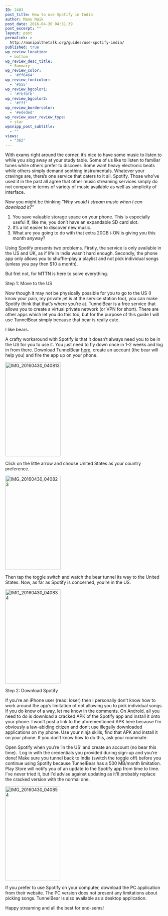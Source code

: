 ```yaml
---
ID: 2483
post_title: How to use Spotify in India
author: Manu Naik
post_date: 2016-04-30 04:31:39
post_excerpt: ""
layout: post
permalink: >
  http://manipalthetalk.org/guides/use-spotify-india/
published: true
wp_review_location:
  - bottom
wp_review_desc_title:
  - Summary
wp_review_color:
  - '#ff6464'
wp_review_fontcolor:
  - '#555'
wp_review_bgcolor1:
  - '#fbfbfb'
wp_review_bgcolor2:
  - '#fff'
wp_review_bordercolor:
  - '#ededed'
wp_review_user_review_type:
  - star
wpsnipp_post_subtitle:
  - ""
views:
  - "362"
---
```

With exams right around the corner, it’s nice to have some music to listen to while you slog away at your study table. Some of us like to listen to familiar tunes while others prefer to discover. Some want heavy electronic beats while others simply demand soothing instrumentals. Whatever your cravings are, there’s one service that caters to it all. Spotify. Those who’ve used it in the past all agree that other music streaming services simply do not compare in terms of variety of music available as well as simplicity of interface.

Now you might be thinking “<em>Why would I stream music when I can download it?”</em>
<ol>
 	<li>You save valuable storage space on your phone. This is especially useful if, like me, you don’t have an expandable SD card slot.</li>
 	<li>It’s a lot easier to discover new music.</li>
 	<li>What are you going to do with that extra 20GB i-ON is giving you this month anyway?</li>
</ol>
Using Spotify presents two problems. Firstly, the service is only available in the US and UK, as if life in India wasn’t hard enough. Secondly, the phone app only allows you to shuffle-play a playlist and not pick individual songs (unless you pay then $10 a month).

But fret not, for MTTN is here to solve everything.

Step 1: Move to the US

Now though it may not be physically possible for you to go to the US (I know your pain, my private jet is at the service station too), you can make Spotify think that that’s where you’re at. TunnelBear is a free service that allows you to create a virtual private network (or VPN for short). There are other apps which let you do this too, but for the purpose of this guide I will use TunnelBear simply because that bear is really cute.

I like bears.

A crafty workaround with Spotify is that it doesn’t always need you to be in the US for you to use it. You just need to fly down once in 1-2 weeks and log in from there. Download TunnelBear <a href="https://play.google.com/store/apps/details?id=com.tunnelbear.android&amp;hl=en" target="_blank">here</a>, create an account (the bear will help you) and fire the app up on your phone.

<a href="http://manipalthetalk.net/wp-content/uploads/2016/04/IMG_20160430_040813.jpg"><img class="aligncenter wp-image-2484 size-medium" src="http://manipalthetalk.net/wp-content/uploads/2016/04/IMG_20160430_040813-176x300.jpg" alt="IMG_20160430_040813" width="176" height="300" /></a>

Click on the little arrow and choose United States as your country preference.

<a href="http://manipalthetalk.net/wp-content/uploads/2016/04/IMG_20160430_040823.jpg"><img class="size-medium wp-image-2485 aligncenter" src="http://manipalthetalk.net/wp-content/uploads/2016/04/IMG_20160430_040823-176x300.jpg" alt="IMG_20160430_040823" width="176" height="300" /></a>

Then tap the toggle switch and watch the bear tunnel its way to the United States. Now, as far as Spotify is concerned, you’re in the US.

<a href="http://manipalthetalk.net/wp-content/uploads/2016/04/IMG_20160430_040834.jpg"><img class="size-medium wp-image-2486 aligncenter" src="http://manipalthetalk.net/wp-content/uploads/2016/04/IMG_20160430_040834-176x300.jpg" alt="IMG_20160430_040834" width="176" height="300" /></a>

Step 2: Download Spotify

If you’re an iPhone user (read: loser) then I personally don’t know how to work around the app’s limitation of not allowing you to pick individual songs. If you do know of a way, let me know in the comments. On Android, all you need to do is download a cracked APK of the Spotify app and install it onto your phone. I won’t post a link to the aforementioned APK here because I’m obviously a law-abiding citizen and don’t use illegally downloaded applications on my phone. Use your ninja skills, find that APK and install it on your phone. If you don’t know how to do this, ask your roommate.

Open Spotify when you’re ‘in the US’ and create an account (no bear this time).  Log in with the credentials you provided during sign-up and you’re done! Make sure you tunnel back to India (switch the toggle off) before you continue using Spotify because TunnelBear has a 500 MB/month limitation. Play Store will notify you of an update to the Spotify app from time to time. I've never tried it, but I'd advise against updating as it'll probably replace the cracked version with the normal one.

<a href="http://manipalthetalk.net/wp-content/uploads/2016/04/IMG_20160430_040854.jpg"><img class="size-medium wp-image-2488 aligncenter" src="http://manipalthetalk.net/wp-content/uploads/2016/04/IMG_20160430_040854-175x300.jpg" alt="IMG_20160430_040854" width="175" height="300" /></a>

If you prefer to use Spotify on your computer, download the PC application from their website. The PC version does not present any limitations about picking songs. TunnelBear is also available as a desktop application.

Happy streaming and all the best for end-sems!